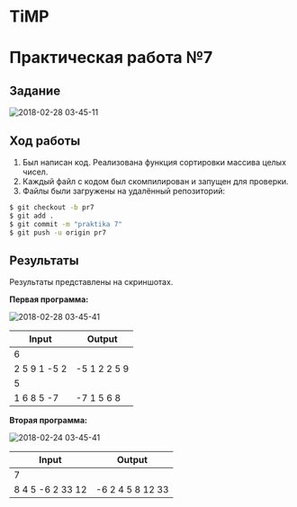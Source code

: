 # TiMP

# Практическая работа №7

## Задание

![2018-02-28 03-45-11](https://i.ibb.co/XCT4DhQ/3.jpg)

## Ход работы

1. Был написан код. Реализована функция сортировки массива целых чисел.
2. Каждый файл с кодом был скомпилирован и запущен для проверки.
3. Файлы были загружены на удалённый репозиторий:
```sh
$ git checkout -b pr7
$ git add .
$ git commit -m "praktika 7"
$ git push -u origin pr7
```

## Результаты

Результаты представлены на скриншотах.

**Первая программа:**

![2018-02-28 03-45-41](https://i.ibb.co/W6dmSLQ/1.jpg)

| Input| Output                 |
| ------------    | ------------|
| 6 |   |
| 2 5 9 1 -5 2| -5 1 2 2 5 9  |
| 5 |   |
|1 6 8 5 -7| -7 1 5 6 8  |

**Вторая программа:**

![2018-02-24 03-45-41](https://i.ibb.co/crYL2vV/2.jpg)

| Input| Output                 |
| ------------    | ------------|
| 7|   |
| 8 4 5 -6 2 33 12| -6 2 4 5 8 12 33  |

